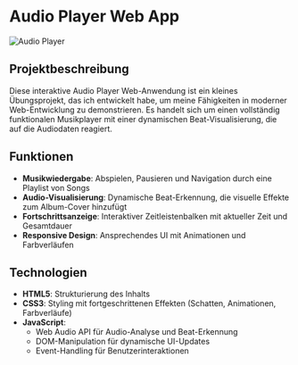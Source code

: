 # Audio Player Web App

![Audio Player](img/ReadMe.jpg)

## Projektbeschreibung

Diese interaktive Audio Player Web-Anwendung ist ein kleines Übungsprojekt, das ich entwickelt habe, um meine Fähigkeiten in moderner Web-Entwicklung zu demonstrieren. Es handelt sich um einen vollständig funktionalen Musikplayer mit einer dynamischen Beat-Visualisierung, die auf die Audiodaten reagiert.

## Funktionen

- **Musikwiedergabe**: Abspielen, Pausieren und Navigation durch eine Playlist von Songs
- **Audio-Visualisierung**: Dynamische Beat-Erkennung, die visuelle Effekte zum Album-Cover hinzufügt
- **Fortschrittsanzeige**: Interaktiver Zeitleistenbalken mit aktueller Zeit und Gesamtdauer
- **Responsive Design**: Ansprechendes UI mit Animationen und Farbverläufen

## Technologien

- **HTML5**: Strukturierung des Inhalts
- **CSS3**: Styling mit fortgeschrittenen Effekten (Schatten, Animationen, Farbverläufe)
- **JavaScript**: 
  - Web Audio API für Audio-Analyse und Beat-Erkennung
  - DOM-Manipulation für dynamische UI-Updates
  - Event-Handling für Benutzerinteraktionen

